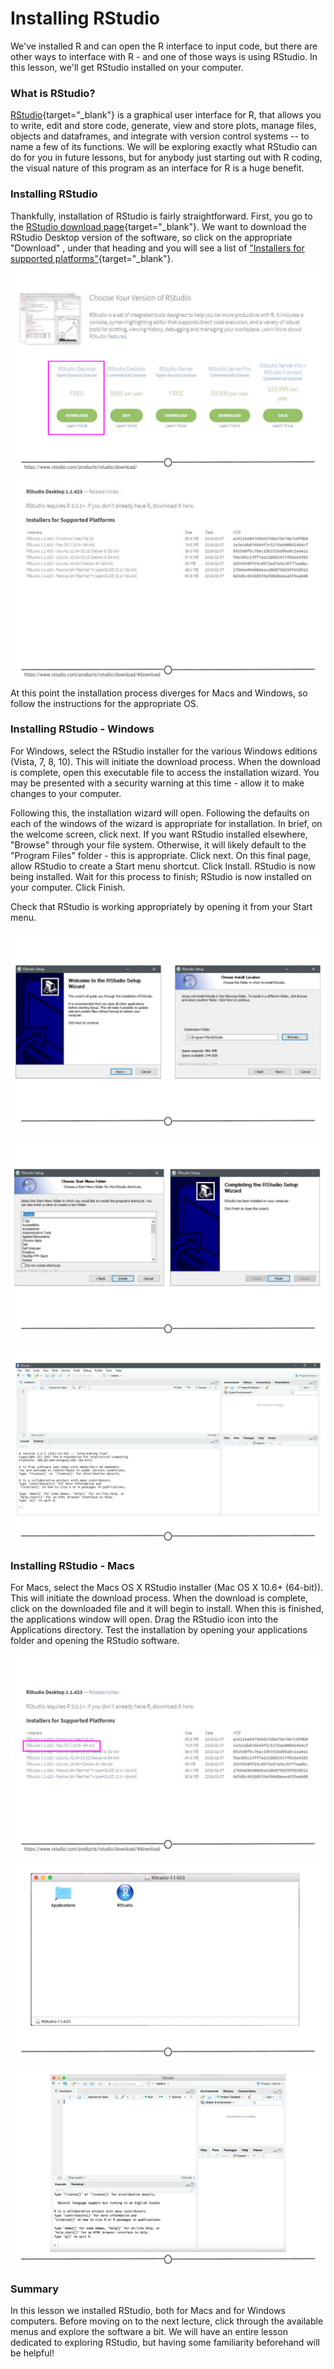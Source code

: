 # Installing RStudio

We've installed R and can open the R interface to input code, but there are other ways to interface with R - and one of those ways is using RStudio. In this lesson, we'll get RStudio installed on your computer.

### What is RStudio? 

[RStudio](https://www.rstudio.com/products/RStudio/){target="_blank"} is a graphical user interface for R, that allows you to write, edit and store code, generate, view and store plots, manage files, objects and dataframes, and integrate with version control systems -- to name a few of its functions. We will be exploring exactly what RStudio can do for you in future lessons, but for anybody just starting out with R coding, the visual nature of this program as an interface for R is a huge benefit.

### Installing RStudio  

Thankfully, installation of RStudio is fairly straightforward. First, you go to the [RStudio download page](https://www.rstudio.com/products/rstudio/download/https://www.rstudio.com/products/rstudio/download/){target="_blank"}. We want to download the RStudio Desktop version of the software, so click on the appropriate "Download" , under that heading and you will see a list of ["Installers for supported platforms"](https://www.rstudio.com/products/rstudio/download/#download){target="_blank"}. 

![**The RStudio download page. Select RStudio Desktop**](resources/images/06_DST_Installing_RStudio/06_DST_Installing_RStudio-04.png)

![**The various versions of RStudio available for different operating systems**](resources/images/06_DST_Installing_RStudio/06_DST_Installing_RStudio-05.png)

At this point the installation process diverges for Macs and Windows, so follow the instructions for the appropriate OS. 

### Installing RStudio - Windows 

For Windows, select the RStudio installer for the various Windows editions (Vista, 7, 8, 10). This will initiate the download process. When the download is complete, open this executable file to access the installation wizard. You may be presented with a security warning at this time - allow it to make changes to your computer.

Following this, the installation wizard will open. Following the defaults on each of the windows of the wizard is appropriate for installation. In brief, on the welcome screen, click next. If you want RStudio installed elsewhere, "Browse" through your file system. Otherwise, it will likely default to the "Program Files" folder - this is appropriate. Click next. On this final page, allow RStudio to create a Start menu shortcut. Click Install. RStudio is now being installed. Wait for this process to finish; RStudio is now installed on your computer. Click Finish. 

Check that RStudio is working appropriately by opening it from your Start menu. 

![**The installation wizard for RStudio installation**](resources/images/06_DST_Installing_RStudio/06_DST_Installing_RStudio-07.png)

![**Completing installation of RStudio**](resources/images/06_DST_Installing_RStudio/06_DST_Installing_RStudio-08.png)

![**RStudio is running!**](resources/images/06_DST_Installing_RStudio/06_DST_Installing_RStudio-09.png)

### Installing RStudio - Macs

For Macs, select the Macs OS X RStudio installer (Mac OS X 10.6+ (64-bit)). This will initiate the download process. When the download is complete, click on the downloaded file and it will begin to install. When this is finished, the applications window will open. Drag the RStudio icon into the Applications directory. Test the installation by opening your applications folder and opening the RStudio software.

![**Download the Mac appropiate version of RStudio**](resources/images/06_DST_Installing_RStudio/06_DST_Installing_RStudio-10.png)

![**Drag the RStudio file into your Applications folder to complete installation for RStudio**](resources/images/06_DST_Installing_RStudio/06_DST_Installing_RStudio-11.png)

![**RStudio is running!**](resources/images/06_DST_Installing_RStudio/06_DST_Installing_RStudio-12.png)

### Summary

In this lesson we installed RStudio, both for Macs and for Windows computers. Before moving on to the next lecture, click through the available menus and explore the software a bit. We will have an entire lesson dedicated to exploring RStudio, but having some familiarity beforehand will be helpful! 